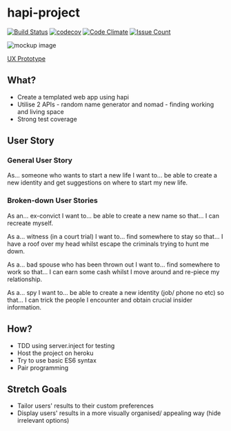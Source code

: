# hapi-project

[![Build Status](https://travis-ci.org/a-la-node/hapi-project.svg?branch=master)](https://travis-ci.org/a-la-node/hapi-project)
[![codecov](https://codecov.io/gh/a-la-node/hapi-project/branch/master/graph/badge.svg)](https://codecov.io/gh/a-la-node/hapi-project)
[![Code Climate](https://codeclimate.com/github/a-la-node/hapi-project/badges/gpa.svg)](https://codeclimate.com/github/a-la-node/hapi-project)
[![Issue Count](https://codeclimate.com/github/a-la-node/hapi-project/badges/issue_count.svg)](https://codeclimate.com/github/a-la-node/hapi-project)

![mockup image](https://github.com/a-la-node/hapi-project/blob/readme-update/HapiAppMockup.png)

[UX Prototype](https://github.com/a-la-node/hapi-project/blob/readme-update/proto.gif "UX Prototype")

## What?
- Create a templated web app using hapi
- Utilise 2 APIs - random name generator and nomad - finding working and living space
- Strong test coverage

## User Story

### General User Story
As... someone who wants to start a new life
I want to... be able to create a new identity
and get suggestions on where to start my new life.

### Broken-down User Stories

As an...  ex-convict
I want to... be able to create a new name
so that... I can recreate myself.

As a... witness (in a court trial)
I want to... find somewhere to stay
so that... I have a roof over my head whilst escape the criminals trying to hunt me down.

As a... bad spouse who has been thrown out
I want to... find somewhere to work
so that... I can earn some cash whilst I move around and re-piece my relationship.

As a... spy
I want to... be able to create a new identity (job/ phone no etc)
so that... I can trick the people I encounter and obtain crucial insider information.


## How?
- TDD using server.inject for testing
- Host the project on heroku
- Try to use basic ES6 syntax
- Pair programming


## Stretch Goals
- Tailor users' results to their custom preferences
- Display users' results in a more visually organised/ appealing way (hide irrelevant options)

